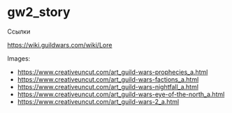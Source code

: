 # gw2_story

Ссылки

https://wiki.guildwars.com/wiki/Lore

Images:
- https://www.creativeuncut.com/art_guild-wars-prophecies_a.html
- https://www.creativeuncut.com/art_guild-wars-factions_a.html
- https://www.creativeuncut.com/art_guild-wars-nightfall_a.html
- https://www.creativeuncut.com/art_guild-wars-eye-of-the-north_a.html
- https://www.creativeuncut.com/art_guild-wars-2_a.html
